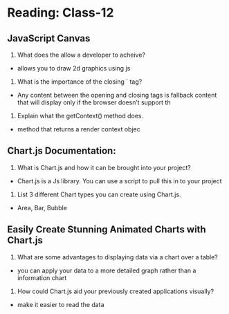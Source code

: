 # Reading: Class-12

## JavaScript Canvas

1. What does the <canvas> allow a developer to acheive?

* allows you to draw 2d graphics using js

1. What is the importance of the closing `</canvas> tag?

* Any content between the opening and closing tags is fallback content that will display only if the browser doesn’t support th

1. Explain what the getContext() method does.

* method that returns a render context objec

## Chart.js Documentation:

1. What is Chart.js and how it can be brought into your project?

* Chart.js is a Js library. You can use a script to pull this in to your project

1. List 3 different Chart types you can create using Chart.js.

* Area, Bar, Bubble

## Easily Create Stunning Animated Charts with Chart.js

1. What are some advantages to displaying data via a chart over a table?

* you can apply your data to a more detailed graph rather than a information chart

1. How could Chart.js aid your previously created applications visually?

* make it easier to read the data
